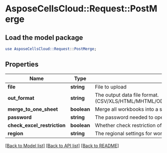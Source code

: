 # AsposeCellsCloud::Request::PostMerge 

## Load the model package
```perl
use AsposeCellsCloud::Request::PostMerge;
```

## Properties
Name | Type | Description | Notes
------------ | ------------- | ------------- | -------------
**file** | **string** | File to upload |
**out_format** | **string** | The output data file format.(CSV/XLS/HTML/MHTML/ODS/PDF/XML/TXT/TIFF/XLSB/XLSM/XLSX/XLTM/XLTX/XPS/PNG/JPG/JPEG/GIF/EMF/BMP/MD[Markdown]/Numbers) |
**merge_to_one_sheet** | **boolean** | Merge all workbooks into a sheet. |
**password** | **string** | The password needed to open an Excel file. |
**check_excel_restriction** | **boolean** | Whether check restriction of excel file when user modify cells related objects. |
**region** | **string** | The regional settings for workbook. |  

[[Back to Model list]](../README.md#documentation-for-requests) [[Back to API list]](../README.md#documentation-for-api-endpoints) [[Back to README]](../README.md)

